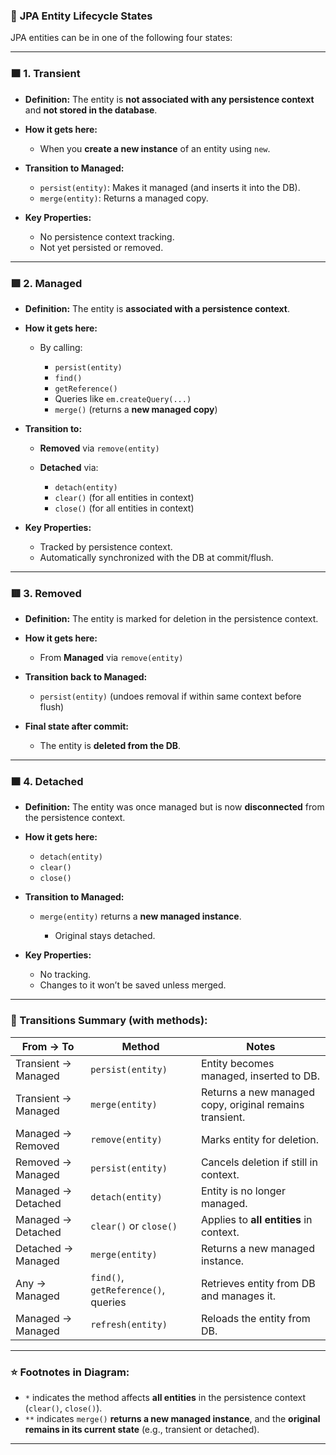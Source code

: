 ### 🔄 **JPA Entity Lifecycle States**

JPA entities can be in one of the following four states:

---

### 🟧 1. **Transient**

* **Definition:** The entity is **not associated with any persistence context** and **not stored in the database**.
* **How it gets here:**

  * When you **create a new instance** of an entity using `new`.
* **Transition to Managed:**

  * `persist(entity)`: Makes it managed (and inserts it into the DB).
  * `merge(entity)`: Returns a managed copy.
* **Key Properties:**

  * No persistence context tracking.
  * Not yet persisted or removed.

---

### 🟩 2. **Managed**

* **Definition:** The entity is **associated with a persistence context**.
* **How it gets here:**

  * By calling:

    * `persist(entity)`
    * `find()`
    * `getReference()`
    * Queries like `em.createQuery(...)`
    * `merge()` (returns a **new managed copy**)
* **Transition to:**

  * **Removed** via `remove(entity)`
  * **Detached** via:

    * `detach(entity)`
    * `clear()` (for all entities in context)
    * `close()` (for all entities in context)
* **Key Properties:**

  * Tracked by persistence context.
  * Automatically synchronized with the DB at commit/flush.

---

### 🟥 3. **Removed**

* **Definition:** The entity is marked for deletion in the persistence context.
* **How it gets here:**

  * From **Managed** via `remove(entity)`
* **Transition back to Managed:**

  * `persist(entity)` (undoes removal if within same context before flush)
* **Final state after commit:**

  * The entity is **deleted from the DB**.

---

### 🟫 4. **Detached**

* **Definition:** The entity was once managed but is now **disconnected** from the persistence context.
* **How it gets here:**

  * `detach(entity)`
  * `clear()`
  * `close()`
* **Transition to Managed:**

  * `merge(entity)` returns a **new managed instance**.

    * Original stays detached.
* **Key Properties:**

  * No tracking.
  * Changes to it won’t be saved unless merged.

---

### 🔁 Transitions Summary (with methods):

| From → To           | Method                              | Notes                                                   |
| ------------------- | ----------------------------------- | ------------------------------------------------------- |
| Transient → Managed | `persist(entity)`                   | Entity becomes managed, inserted to DB.                 |
| Transient → Managed | `merge(entity)`                     | Returns a new managed copy, original remains transient. |
| Managed → Removed   | `remove(entity)`                    | Marks entity for deletion.                              |
| Removed → Managed   | `persist(entity)`                   | Cancels deletion if still in context.                   |
| Managed → Detached  | `detach(entity)`                    | Entity is no longer managed.                            |
| Managed → Detached  | `clear()` or `close()`              | Applies to **all entities** in context.                 |
| Detached → Managed  | `merge(entity)`                     | Returns a new managed instance.                         |
| Any → Managed       | `find()`, `getReference()`, queries | Retrieves entity from DB and manages it.                |
| Managed → Managed   | `refresh(entity)`                   | Reloads the entity from DB.                             |

---

### ⭐ Footnotes in Diagram:

* `*` indicates the method affects **all entities** in the persistence context (`clear()`, `close()`).
* `**` indicates `merge()` **returns a new managed instance**, and the **original remains in its current state** (e.g., transient or detached).

---


